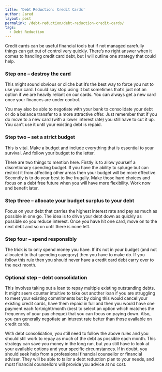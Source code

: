 ```yaml
---
title: 'Debt Reduction: Credit Cards'
author: Jared
layout: post
permalink: /debt-reduction/debt-reduction-credit-cards/
tags:
  - Debt Reduction
---
```

Credit cards can be useful financial tools but if not managed carefully things can get out of control very quickly. There’s no right answer when it comes to handling credit card debt, but I will outline one strategy that could help.

### Step one &#8211; destroy the card

This might sound obvious or cliche but it’s the best way to force you not to use your card. I could say stop using it but sometimes that’s just not an option if we are heavily reliant on our cards. You can always get a new card once your finances are under control.

You may also be able to negotiate with your bank to consolidate your debt or do a balance transfer to a more attractive offer. Just remember that if you do move to a new card (with a lower interest rate) you still have to cut it up. You can’t use it until your existing debt is repaid.

### Step two &#8211; set a strict budget

This is vital. Make a budget and include everything that is essential to your survival. And follow your budget to the letter.

There are two things to mention here. Firstly is to allow yourself a discretionary spending budget. If you have the ability to splurge but can restrict it from affecting other areas then your budget will be more effective. Secondly is to do your best to live frugally. Make those hard choices and focus on a debt free future when you will have more flexibility. Work now and benefit later.

### Step three &#8211; allocate your budget surplus to your debt

Focus on your debt that carries the highest interest rate and pay as much as possible in one go. The idea is to drive your debt down as quickly as possible so you reduce interest. Once you have hit one card, move on to the next debt and so on until there is none left.

### Step four &#8211; spend responsibly

The trick is to only spend money you have. If it’s not in your budget (and not allocated to that spending cayegory) then you have to make do. If you follow this rule then you should never have a credit card debt carry over to the next month.

### Optional step &#8211; debt consolidation

This involves taking out a loan to repay multiple existing outstanding debts. It might seem counter intuitive to take out another loan if you are struggling to meet your existing commitments but by doing this would cancel your existing credit cards, have them repaid in full and then you would have one payment each fortnight/month (best to select an option which matches the frequency of your pay cheque) that you can focus on paying down. Also, you can generally negotiate an interest rate better than those available on credit cards.

With debt consolidation, you still need to follow the above rules and you should still work to repay as much of the debt as possible each month. This strategy can save you money in the long run, but you still have to look at your available options and your specific circumstances. If in doubt, you should seek help from a professional financial counsellor or financial adviser. They will be able to tailor a debt reduction plan to your needs, and most financial counsellors will provide you advice at no cost.
